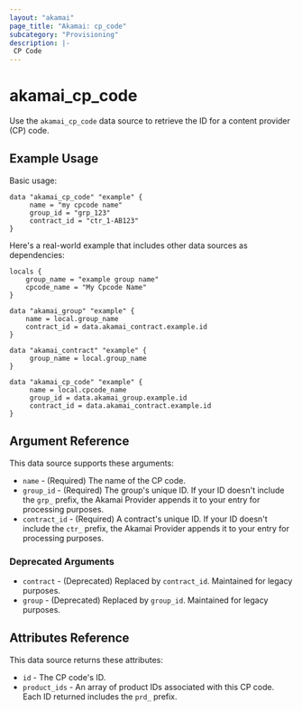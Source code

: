 ```yaml
---
layout: "akamai"
page_title: "Akamai: cp_code"
subcategory: "Provisioning"
description: |-
 CP Code
---
```


# akamai_cp_code


Use the `akamai_cp_code` data source to retrieve the ID for a content provider (CP) code.

## Example Usage

Basic usage:

```hcl
data "akamai_cp_code" "example" {
     name = "my cpcode name"
     group_id = "grp_123"
     contract_id = "ctr_1-AB123"
}
```

Here's a real-world example that includes other data sources as dependencies:
```
locals {
    group_name = "example group name"
    cpcode_name = "My Cpcode Name"
}

data "akamai_group" "example" {
    name = local.group_name
    contract_id = data.akamai_contract.example.id
}

data "akamai_contract" "example" {
     group_name = local.group_name
}

data "akamai_cp_code" "example" {
     name = local.cpcode_name
     group_id = data.akamai_group.example.id
     contract_id = data.akamai_contract.example.id
}
```

## Argument Reference

This data source supports these arguments:

* `name` - (Required) The name of the CP code.
* `group_id` - (Required) The group's unique ID. If your ID doesn't include the `grp_` prefix, the Akamai Provider appends it to your entry for processing purposes.
* `contract_id` - (Required) A contract's unique ID. If your ID doesn't include the `ctr_` prefix, the Akamai Provider appends it to your entry for processing purposes. 

### Deprecated Arguments
* `contract` - (Deprecated) Replaced by `contract_id`. Maintained for legacy purposes.
* `group` - (Deprecated) Replaced by `group_id`. Maintained for legacy purposes.

## Attributes Reference

This data source returns these attributes:

* `id` - The CP code's ID.
* `product_ids` - An array of product IDs associated with this CP code. Each ID returned includes the `prd_` prefix.
